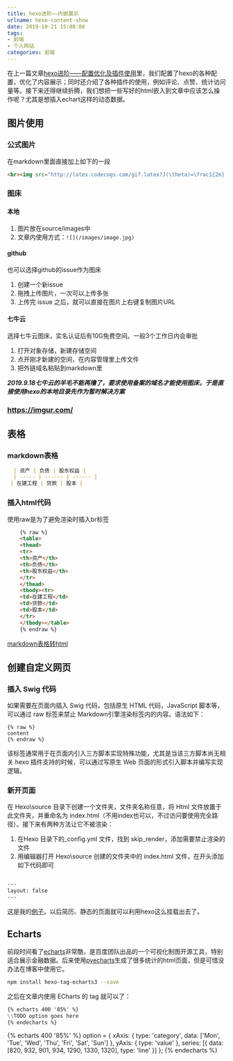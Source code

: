 ```yaml
---
title: hexo进阶——内嵌展示
urlname: hexo-content-show
date: 2019-10-21 15:08:08
tags: 
- 前端
- 个人网站
categories: 前端
---
```


 在上一篇文章[hexo进阶——配置优化及插件使用](http://blog.zhouzhaoping.com/Frontend/hexo-config/)里，我们配置了hexo的各种配置，优化了内容展示；同时还介绍了各种插件的使用，例如评论、点赞、统计访问量等。接下来还得继续折腾，我们想把一些写好的html嵌入到文章中应该怎么操作呢？尤其是想插入echart这样的动态数据。

<!-- more -->

## 图片使用
### 公式图片
在markdown里面直接加上如下的一段
```html
<br><img src="http://latex.codecogs.com/gif.latex?J(\theta)=\frac1{2m}(X\theta-Y)^T(X\theta-Y)=\frac1{2m}(\theta^TX^T-Y^T)(X\theta-Y)"/>
```
### 图床

#### 本地
1. 图片放在source/images中
2. 文章内使用方式：`![](/images/image.jpg)`

#### github
也可以选择github的issue作为图床
1. 创建一个新issue
2. 拖拽上传图片，一次可以上传多张
2. 上传完 issue 之后，就可以直接在图片上右键复制图片URL

#### 七牛云
选择七牛云图床，实名认证后有10G免费空间。一般3个工作日内会审批  
1. 打开对象存储，新建存储空间
2. 点开刚才新建的空间，在内容管理里上传文件
3. 把外链域名粘贴到markdown里

***2019.9.18七牛云的羊毛不能再撸了，要求使用备案的域名才能使用图床，于是直接使用hexo的本地目录先作为暂时解决方案***

### https://imgur.com/


## 表格
### markdown表格
```markdown
  | 资产 | 负债 | 股东权益 | 
  | ----- | ------ | ------ |
 | 在建工程 | 贷款 | 股本 | 
```

### 插入html代码
使用raw是为了避免渲染时插入br标签
```html
    {% raw %}  
    <table>
    <thead>
    <tr>
    <th>资产</th>
    <th>负债</th>
    <th>股东权益</th>
    </tr>
    </thead>
    <tbody><tr>
    <td>在建工程</td>
    <td>贷款</td>
    <td>股本</td>
    </tr>
    </tbody></table>
    {% endraw %}  
```
[markdown表格转html](https://marked.js.org/demo)


## 创建自定义网页
### 插入 Swig 代码
如果需要在页面内插入 Swig 代码，包括原生 HTML 代码，JavaScript 脚本等，可以通过 raw 标签来禁止 Markdown引擎渲染标签内的内容。语法如下：
```
{% raw %}
content
{% endraw %}
```
该标签通常用于在页面内引入三方脚本实现特殊功能，尤其是当该三方脚本尚无相关 hexo 插件支持的时候，可以通过写原生 Web 页面的形式引入脚本并编写实现逻辑。

### 新开页面
在 Hexo\source 目录下创建一个文件夹，文件夹名称任意，将 Html 文件放置于此文件夹，并重命名为 index.html（不用index也可以，不过访问要使用完全路径）。接下来有两种方法让它不被渲染：
1. 在Hexo 目录下的_config.yml 文件，找到 skip_render，添加需要禁止渲染的文件
2. 用编辑器打开 Hexo\source 创建的文件夹中的 index.html 文件，在开头添加如下代码即可

```markdown

---
layout: false
---
```
这是我的[例子](/demo/hehe.html)。以后简历、静态的页面就可以利用hexo这么挂载出去了。

## Echarts
前段时间看了[echarts](https://www.echartsjs.com/en/index.html)非常酷，是百度团队出品的一个可视化制图开源工具，特别适合展示金融数据。后来使用[pyecharts](https://pyecharts.org)生成了很多统计的html页面，但是可惜没办法在博客中使用它。

```bash
npm install hexo-tag-echarts3 --save
```

之后在文章内使用 ECharts 的 tag 就可以了：
```markdown
{% echarts 400 '85%' %}
\\TODO option goes here
{% endecharts %}
```

{% echarts 400 '85%' %}
option = {
    xAxis: {
        type: 'category',
        data: ['Mon', 'Tue', 'Wed', 'Thu', 'Fri', 'Sat', 'Sun']
    },
    yAxis: {
        type: 'value'
    },
    series: [{
        data: [820, 932, 901, 934, 1290, 1330, 1320],
        type: 'line'
    }]
};
{% endecharts %}

